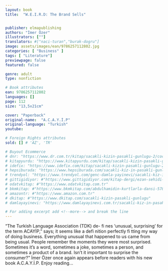 ```yaml
---
layout: book
title:  "W.E.I.R.D: The Brand Sells"


publisher: elmapublishing
authors: "İmer Özer"
illustrators: [""]
translators: #["naci-turan","burak-dogru"]
image: assets/images/ean/9786257112802.jpg
categories: [ "Business" ]
tags: [ "Literature"]
previewpage: false
featured: false

genre: adult
type: nonfiction

# Book attributes
ean: 9786257112802
languages: []
page: 112
size: "13,5x21cm"

cover: "Paperback"
original-name:  "A.C.A.Y.İ.P"
original-language: "Turkish"
youtube:

# Foreign Rights attributes
sold: [] # 'AZ', 'TR'

# Buyout Ecommerce
# dnr: "https://www.dr.com.tr/kitap/sacakli-kizin-pasakli-gunlugu-2/cocuk-ve-genclik/genclik-10-yas/roman-oyku/urunno=0001893059001"
# kitapyurdu: "https://www.kitapyurdu.com/kitap/sacakli-kizin-pasakli-gunlugu-2-/560122.html&filter_name=Sa%C3%A7akl%C4%B1+K%C4%B1z%27%C4%B1n+Pasakl%C4%B1+G%C3%BCnl%C3%BC%C4%9F%C3%BC+2"
# idefix: "https://www.idefix.com/kitap/sacakli-kizin-pasakli-gunlugu-2/cocuk-ve-genclik/genclik-10-yas/roman-oyku/urunno=0001893059001"
# hepsiburada: "https://www.hepsiburada.com/sacakli-kiz-in-pasakli-gunlugu-2-damla-yayinevi-p-HBV000012ER86"
# trendyol: "https://www.trendyol.com/genc-damla-yayinevi/sacakli-kiz-in-pasakli-gunlugu-2-p-54825777"
# gittigidiyor: #"https://www.gittigidiyor.com/kitap-dergi/ezan-sehidi-adnan-menderes_pdp_732728793"
# odatvkitap: #"https://www.odatvkitap.com.tr"
# bkmkitap: #"https://www.bkmkitap.com/abdulhamidin-kurtlarla-dansi-578226"
# amazontr: #"https://www.amazon.com.tr"
# dkitap: #"https://www.dkitap.com/sacakli-kizin-pasakli-gunlugu"
# damlayayinevi: "https://www.damlayayinevi.com.tr/sacakli-kiz-in-pasakli-gunlugu-2-bu-iste-bi-terslik-var"

# For adding excerpt add <!--more--> and break the line
---
```

“The Turkish Language Association (TDK) de-
fi nes ‘unusual, surprising’ for the term ACAYİP,”
says; it seems like a defi nition perfectly fi tting my
way of doing business. Everything unusual that
happened to us came from being usual. People
remember the moments they were most surprised.
Sometimes it’s a word, sometimes a joke, sometimes a person, and sometimes a product of a
brand. Isn’t it important to surprise the consumer?”
İmer Özer once again appears before readers with
his new book A.C.A.Y.İ.P. Enjoy reading...
<!--more--> 

